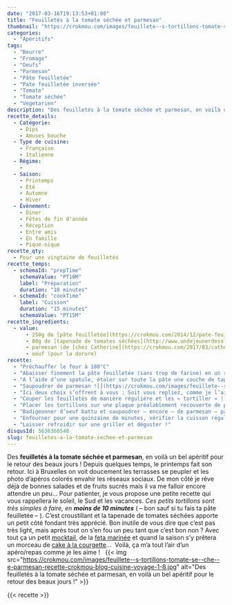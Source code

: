 ```yaml
---
date: "2017-03-16T19:13:53+01:00"
title: "Feuilletés à la tomate séchée et parmesan"
thumbnail: "https://crokmou.com/images/feuillete--s-tortillons-tomate-se--che--e-parmesan-recette-crokmou-blog-cuisine-voyage-1-9.jpg"
categories:
  - "Apéritifs"
tags:
  - "Beurre"
  - "Fromage"
  - "Oeufs"
  - "Parmesan"
  - "Pâte feuilletée"
  - "Pate feuilletée inversée"
  - "Tomate"
  - "Tomate séchée"
  - "Vegetarien"
description: "Des feuilletés à la tomate séchée et parmesan, en voilà un bel apéritif pour le retour des beaux jours ! Depuis quelques temps, le printemps fait..."
recette_details:
  - Catégorie:
    - Dips
    - Amuses bouche
  - Type de cuisine:
    - Française
    - Italienne  
  - Régime:
    -
  - Saison:
    - Printemps
    - Été
    - Automne
    - Hiver
  - Évènement:
    - Diner
    - Fêtes de fin d'année
    - Réception
    - Entre amis
    - En famille
    - Pique-nique
recette_qty:
  - Pour une vingtaine de feuilletés
recette_temps:
  - schemaId: "prepTime"
    schemaValue: "PT10M"
    label: "Préparation"
    duration: "10 minutes"
  - schemaId: "cookTime"
    label: "Cuisson"
    duration: "15 minutes"
    schemaValue: "PT15M"
recette_ingredients:
  - value:
      - 250g de [pâte feuilletée](https://crokmou.com/2014/12/pate-feuilletee-inversee-de-pierre-herme)
      - 80g de [tapenade de tomates séchées](http://www.undejeunerdesoleil.com/2016/04/pesto-rouge-tomates-sechees.html?m=1)
      - parmesan (de [chez Catherine](https://crokmou.com/2017/03/catherine-fromagerie-a-bruxelles) pour moi)
      - oeuf (pour la dorure)
recette:
  - "Préchauffer le four à 180°C"
  - "Abaisser finement la pâte feuilletée (sans trop de farine) en un rectangle ![](https://crokmou.com/images/feuillete--s-tortillons-tomate-se--che--e-parmesan-recette-crokmou-blog-cuisine-voyage-1.jpg)"
  - "A l’aide d’une spatule, étaler sur toute la pâte une couche de tapenade à la tomate séchée ![](https://crokmou.com/images/feuillete--s-tortillons-tomate-se--che--e-parmesan-recette-crokmou-blog-cuisine-voyage-1-1.jpg)"
  - "Saupoudrer de parmesan ![](https://crokmou.com/images/feuillete--s-tortillons-tomate-se--che--e-parmesan-recette-crokmou-blog-cuisine-voyage-1-2.jpg)"
  - "Ici deux choix s’offrent à vous : Soit vous repliez, comme je l’ai fait, soit vous laissez telle quelle et vous aurez de plus grands tortillons ![](https://crokmou.com/images/feuillete--s-tortillons-tomate-se--che--e-parmesan-recette-crokmou-blog-cuisine-voyage-1-3.jpg)"
  - "Couper les feuilletés de manière régulière et les « tortiller » ![](https://crokmou.com/images/feuillete--s-tortillons-tomate-se--che--e-parmesan-recette-crokmou-blog-cuisine-voyage-1-4.jpg)"
  - "Placer les tortillons sur une plaque préalablement recouverte de papier sulfurisé ![](https://crokmou.com/images/feuillete--s-tortillons-tomate-se--che--e-parmesan-recette-crokmou-blog-cuisine-voyage-1-6.jpg)"
  - "Badigeonner d’oeuf battu et saupoudrer – encore – de parmesan – parce qu’il n’y en a jamais trop –"
  - "Enfourner pour une quinzaine de minutes, vérifier la cuisson régulièrement"
  - "Laisser refroidir sur une griller et déguster !"
disqusId: 5638360548
slug: feuilletes-a-la-tomate-sechee-et-parmesan
---
```


Des **feuilletés à la tomate séchée et parmesan**, en voilà un bel apéritif pour le retour des beaux jours ! Depuis quelques temps, le printemps fait son retour. Ici à Bruxelles on voit doucement les terrasses se peupler et les photo d’apéros colorés envahir les réseaux sociaux. De mon côté je rêve déjà de bonnes salades et de fruits sucrés mais il va me falloir encore attendre un peu… Pour patienter, je vous propose une petite recette qui vous rappellera le soleil, le Sud et les vacances. _Ces petits tortillons sont très simples à faire, en **moins de 10 minutes**_ ( – bon sauf si tu fais ta pâte feuilletée – ). C’est croustillant et la tapenade de tomates séchées apporte un petit côté fondant très apprécié. Bon inutile de vous dire que c’est pas très light, mais après tout on s’en fou un peu tant que c’est bon non ? Avec tout ça un petit [mocktail](https://crokmou.com/2014/06/mocktail-cocktail-sans-alcool), de la [feta marinée](https://crokmou.com/2014/06/feta-marinee) et quand la saison s’y prêtera un morceau de [cake à la courgette](https://crokmou.com/2015/04/cake-courgette-chevre-et-tomates-sechees)…  Voilà, ça m’a tout l’air d’un apéro/repas comme je les aime !   {{< img src="https://crokmou.com/images/feuillete--s-tortillons-tomate-se--che--e-parmesan-recette-crokmou-blog-cuisine-voyage-1-8.jpg" alt="Des feuilletés à la tomate séchée et parmesan, en voilà un bel apéritif pour le retour des beaux jours !" >}}  

{{< recette >}}
